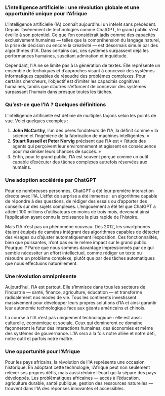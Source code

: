 ### **L’intelligence artificielle : une révolution globale et une opportunité unique pour l’Afrique**

L'intelligence artificielle (IA) connaît aujourd’hui un intérêt sans précédent. Depuis l’avènement de technologies comme ChatGPT, le grand public s'est éveillé à son potentiel. Ce que l’on considérait jadis comme des capacités exclusivement humaines — telles que la compréhension du langage naturel, la prise de décision ou encore la créativité — est désormais simulé par des algorithmes d'IA. Dans certains cas, ces systèmes surpassent déjà les performances humaines, suscitant admiration et inquiétude.

Cependant, l’IA ne se limite pas à la génération de textes. Elle représente un ensemble de techniques et d’approches visant à concevoir des systèmes informatiques capables de résoudre des problèmes complexes. Pour certains chercheurs, l’objectif est d’imiter les capacités cognitives humaines, tandis que d’autres s’efforcent de concevoir des systèmes surpassant l’humain dans presque toutes les tâches.

### **Qu’est-ce que l’IA ? Quelques définitions**

L’intelligence artificielle est définie de multiples façons selon les points de vue. Voici quelques exemples :

1. **John McCarthy**, l’un des pères fondateurs de l’IA, la définit comme « la science et l’ingénierie de la fabrication de machines intelligentes. »
2. **Stuart Russell et Peter Norvig** précisent que l’IA est « l’étude des agents qui perçoivent leur environnement et agissent en conséquence pour maximiser leurs chances de succès. »
3. Enfin, pour le grand public, l’IA est souvent perçue comme un outil capable d’exécuter des tâches complexes autrefois réservées aux humains.

### **Une adoption accélérée par ChatGPT**

Pour de nombreuses personnes, ChatGPT a été leur première interaction directe avec l’IA. L’effet de surprise a été immense : un algorithme capable de répondre à des questions, de rédiger des essais ou d’apporter des conseils sur des sujets complexes. L’engouement a été tel que ChatGPT a atteint 100 millions d’utilisateurs en moins de trois mois, devenant ainsi l’application ayant connu la croissance la plus rapide de l’histoire.

Mais l’IA n’est pas un phénomène nouveau. Dès 2012, les smartphones étaient équipés de caméras intégrant des algorithmes capables de détecter des visages ou d’ajuster automatiquement l’exposition. Ces fonctionnalités, bien que puissantes, n’ont pas eu le même impact sur le grand public. Pourquoi ? Parce que nous sommes davantage impressionnés par ce qui semble nécessiter un effort intellectuel, comme rédiger un texte ou résoudre un problème complexe, plutôt que par des tâches automatiques que nous effectuons naturellement.

### **Une révolution omniprésente**

Aujourd’hui, l’IA est partout. Elle s’immisce dans tous les secteurs de l’industrie — santé, finance, agriculture, éducation — et transforme radicalement nos modes de vie. Tous les continents investissent massivement pour développer leurs propres solutions d’IA et ainsi garantir leur autonomie technologique face aux géants américains et chinois.

La course à l’IA n’est pas uniquement technologique : elle est aussi culturelle, économique et sociale. Ceux qui domineront ce domaine façonneront le futur des interactions humaines, des économies et même des systèmes de gouvernance. L’IA sera à la fois notre alliée et notre défi, notre outil et parfois notre maître.

### **Une opportunité pour l’Afrique**

Pour les pays africains, la révolution de l’IA représente une occasion historique. En adoptant cette technologie, l’Afrique peut non seulement relever ses propres défis, mais aussi réduire l’écart qui la sépare des pays développés. Les problématiques africaines — accès à l’éducation, agriculture durable, santé publique, gestion des ressources naturelles — trouvent dans l’IA des réponses innovantes et accessibles.